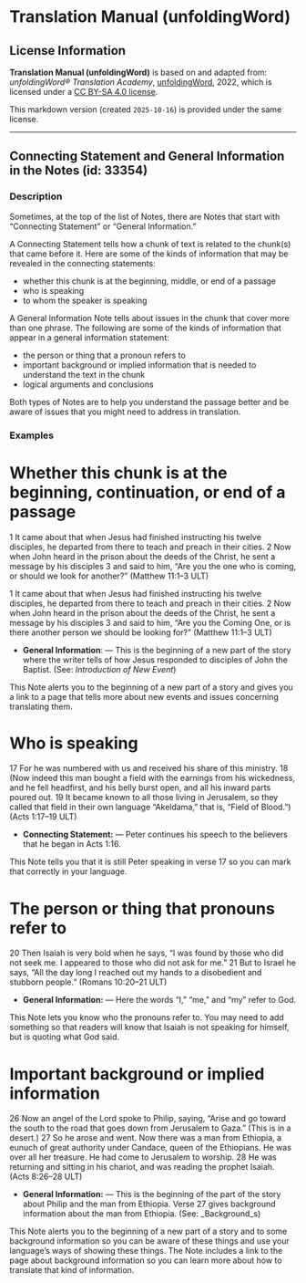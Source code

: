 # Translation Manual (unfoldingWord)

## License Information

**Translation Manual (unfoldingWord)** is based on and adapted from: _unfoldingWord® Translation Academy_, [unfoldingWord](https://unfoldingword.org/utw), 2022, which is licensed under a [CC BY-SA 4.0 license](https://creativecommons.org/licenses/by-sa/4.0/legalcode.en).

This markdown version (created `2025-10-16`) is provided under the same license.



--------------------------------

## Connecting Statement and General Information in the Notes (id: 33354)

### Description

Sometimes, at the top of the list of Notes, there are Notes that start with “Connecting Statement” or “General Information.”

A Connecting Statement tells how a chunk of text is related to the chunk(s) that came before it. Here are some of the kinds of information that may be revealed in the connecting statements:

* whether this chunk is at the beginning, middle, or end of a passage
* who is speaking
* to whom the speaker is speaking

A General Information Note tells about issues in the chunk that cover more than one phrase. The following are some of the kinds of information that appear in a general information statement:

* the person or thing that a pronoun refers to
* important background or implied information that is needed to understand the text in the chunk
* logical arguments and conclusions

Both types of Notes are to help you understand the passage better and be aware of issues that you might need to address in translation.

### Examples

Whether this chunk is at the beginning, continuation, or end of a passage
=========================================================================

1 It came about that when Jesus had finished instructing his twelve disciples, he departed from there to teach and preach in their cities. 2 Now when John heard in the prison about the deeds of the Christ, he sent a message by his disciples 3 and said to him, “Are you the one who is coming, or should we look for another?” (Matthew 11:1–3 ULT)

1 It came about that when Jesus had finished instructing his twelve disciples, he departed from there to teach and preach in their cities. 2 Now when John heard in the prison about the deeds of the Christ, he sent a message by his disciples 3 and said to him, “Are you the Coming One, or is there another person we should be looking for?” (Matthew 11:1–3 ULT)

* **General Information**: — This is the beginning of a new part of the story where the writer tells of how Jesus responded to disciples of John the Baptist. (See: *Introduction of New Event*)

This Note alerts you to the beginning of a new part of a story and gives you a link to a page that tells more about new events and issues concerning translating them.

Who is speaking
===============

17 For he was numbered with us and received his share of this ministry. 18 (Now indeed this man bought a field with the earnings from his wickedness, and he fell headfirst, and his belly burst open, and all his inward parts poured out. 19 It became known to all those living in Jerusalem, so they called that field in their own language “Akeldama,” that is, “Field of Blood.”) (Acts 1:17–19 ULT)

* **Connecting Statement:** — Peter continues his speech to the believers that he began in Acts 1:16\.

This Note tells you that it is still Peter speaking in verse 17 so you can mark that correctly in your language.

The person or thing that pronouns refer to
==========================================

20 Then Isaiah is very bold when he says, “I was found by those who did not seek me. I appeared to those who did not ask for me.” 21 But to Israel he says, “All the day long I reached out my hands to a disobedient and stubborn people.” (Romans 10:20–21 ULT)

* **General Information:** — Here the words “I,” “me,” and “my” refer to God.

This Note lets you know who the pronouns refer to. You may need to add something so that readers will know that Isaiah is not speaking for himself, but is quoting what God said.

Important background or implied information
===========================================

26 Now an angel of the Lord spoke to Philip, saying, “Arise and go toward the south to the road that goes down from Jerusalem to Gaza.” (This is in a desert.) 27 So he arose and went. Now there was a man from Ethiopia, a eunuch of great authority under Candace, queen of the Ethiopians. He was over all her treasure. He had come to Jerusalem to worship. 28 He was returning and sitting in his chariot, and was reading the prophet Isaiah. (Acts 8:26–28 ULT)

* **General Information:** — This is the beginning of the part of the story about Philip and the man from Ethiopia. Verse 27 gives background information about the man from Ethiopia. (See: \_Background\_s)

This Note alerts you to the beginning of a new part of a story and to some background information so you can be aware of these things and use your language’s ways of showing these things. The Note includes a link to the page about background information so you can learn more about how to translate that kind of information.


